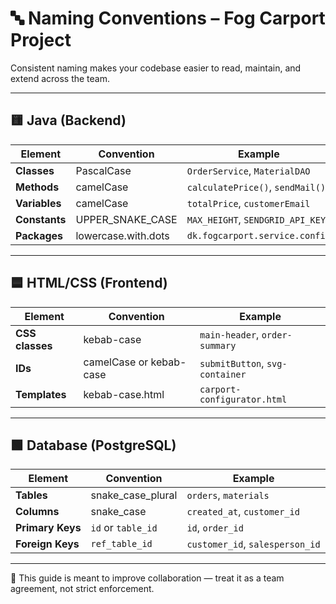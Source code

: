 # 🔤 Naming Conventions – Fog Carport Project

Consistent naming makes your codebase easier to read, maintain, and extend across the team.

---

## 🟨 Java (Backend)

| Element         | Convention             | Example                          |
|----------------|------------------------|----------------------------------|
| **Classes**     | PascalCase             | `OrderService`, `MaterialDAO`    |
| **Methods**     | camelCase              | `calculatePrice()`, `sendMail()` |
| **Variables**   | camelCase              | `totalPrice`, `customerEmail`    |
| **Constants**   | UPPER_SNAKE_CASE       | `MAX_HEIGHT`, `SENDGRID_API_KEY` |
| **Packages**    | lowercase.with.dots    | `dk.fogcarport.service.config`   |

---

## 🟦 HTML/CSS (Frontend)

| Element         | Convention             | Example                          |
|----------------|------------------------|----------------------------------|
| **CSS classes** | kebab-case             | `main-header`, `order-summary`   |
| **IDs**         | camelCase or kebab-case| `submitButton`, `svg-container`  |
| **Templates**   | kebab-case.html        | `carport-configurator.html`      |

---

## 🟩 Database (PostgreSQL)

| Element         | Convention             | Example                          |
|----------------|------------------------|----------------------------------|
| **Tables**      | snake_case_plural      | `orders`, `materials`            |
| **Columns**     | snake_case             | `created_at`, `customer_id`      |
| **Primary Keys**| `id` or `table_id`     | `id`, `order_id`                 |
| **Foreign Keys**| `ref_table_id`         | `customer_id`, `salesperson_id`  |

---

📌 This guide is meant to improve collaboration — treat it as a team agreement, not strict enforcement.